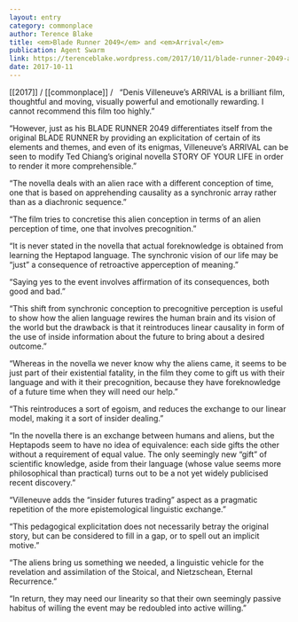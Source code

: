 ```yaml
---
layout: entry
category: commonplace
author: Terence Blake
title: <em>Blade Runner 2049</em> and <em>Arrival</em>
publication: Agent Swarm
link: https://terenceblake.wordpress.com/2017/10/11/blade-runner-2049-and-arrival-a-pedagogical-cinema/
date: 2017-10-11
---
```


[[2017]] / [[commonplace]] / 
 
“Denis Villeneuve’s ARRIVAL is a brilliant film, thoughtful and moving, visually powerful and emotionally rewarding. I cannot recommend this film too highly.”

“However, just as his BLADE RUNNER 2049 differentiates itself from the original BLADE RUNNER by providing an explicitation of certain of its elements and themes, and even of its enigmas, Villeneuve’s ARRIVAL can be seen to modify Ted Chiang’s original novella STORY OF YOUR LIFE in order to render it more comprehensible.”

“The novella deals with an alien race with a different conception of time, one that is based on apprehending causality as a synchronic array rather than as a diachronic sequence.”

“The film tries to concretise this alien conception in terms of an alien perception of time, one that involves precognition.”

“It is never stated in the novella that actual foreknowledge is obtained from learning the Heptapod language. The synchronic vision of our life may be “just” a consequence of retroactive apperception of meaning.”

“Saying yes to the event involves affirmation of its consequences, both good and bad.”

“This shift from synchronic conception to precognitive perception is useful to show how the alien language rewires the human brain and its vision of the world but the drawback is that it reintroduces linear causality in form of the use of inside information about the future to bring about a desired outcome.”

“Whereas in the novella we never know why the aliens came, it seems to be just part of their existential fatality, in the film they come to gift us with their language and with it their precognition, because they have foreknowledge of a future time when they will need our help.”

“This reintroduces a sort of egoism, and reduces the exchange to our linear model, making it a sort of insider dealing.”

“In the novella there is an exchange between humans and aliens, but the Heptapods seem to have no idea of equivalence: each side gifts the other without a requirement of equal value. The only seemingly new “gift” of scientific knowledge, aside from their language (whose value seems more philosophical than practical) turns out to be a not yet widely publicised recent discovery.”

“Villeneuve adds the “insider futures trading” aspect as a pragmatic repetition of the more epistemological linguistic exchange.”

“This pedagogical explicitation does not necessarily betray the original story, but can be considered to fill in a gap, or to spell out an implicit motive.”

“The aliens bring us something we needed, a linguistic vehicle for the revelation and assimilation of the Stoical, and Nietzschean, Eternal Recurrence.”

“In return, they may need our linearity so that their own seemingly passive habitus of willing the event may be redoubled into active willing.”

